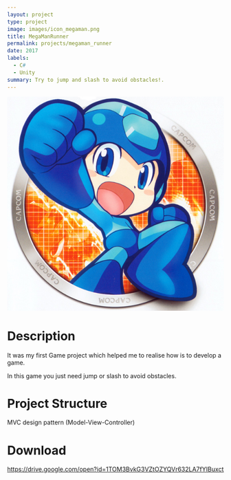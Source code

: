 ```yaml
---
layout: project
type: project
image: images/icon_megaman.png
title: MegaManRunner
permalink: projects/megaman_runner
date: 2017
labels:
  - C#
  - Unity
summary: Try to jump and slash to avoid obstacles!.
---
```


<img class="ui medium right floated rounded image" src="../images/icon_megaman.png">

# Description
It was my first Game project which helped me to realise how is to develop a game.

In this game you just need jump or slash to avoid obstacles. 

# Project Structure
MVC design pattern (Model-View-Controller)

# Download
https://drive.google.com/open?id=1TOM3BvkG3VZtOZYQVr632LA7fYIBuxct
